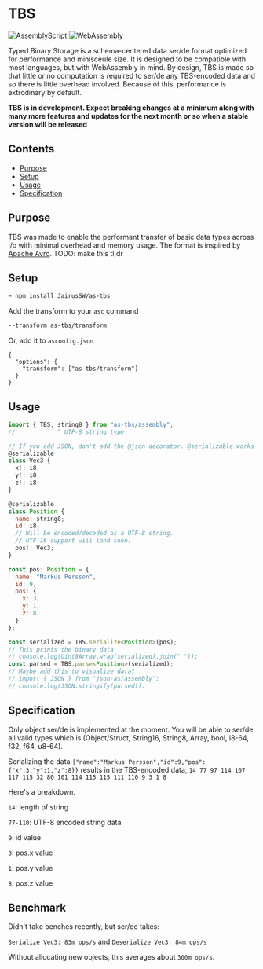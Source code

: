 # TBS
![AssemblyScript](https://img.shields.io/badge/AssemblyScript-blue)
![WebAssembly](https://img.shields.io/badge/WebAssemby-purple)

Typed Binary Storage is a schema-centered data ser/de format optimized for performance and minisceule size. It is designed to be compatible with most languages, but with WebAssembly in mind. By design, TBS is made so that little or no computation is required to ser/de any TBS-encoded data and so there is little overhead involved. Because of this, performance is extrodinary by default.

**TBS is in development. Expect breaking changes at a minimum along with many more features and updates for the next month or so when a stable version will be released**

## Contents

- [Purpose](#purpose)
- [Setup](#setup)
- [Usage](#usage)
- [Specification](#specification)

## Purpose

TBS was made to enable the performant transfer of basic data types across i/o with minimal overhead and memory usage. The format is inspired by [Apache Avro](https://avro.apache.org/).
TODO: make this tl;dr

## Setup

```bash
~ npm install JairusSW/as-tbs
```

Add the transform to your `asc` command

```bash
--transform as-tbs/transform
```

Or, add it to `asconfig.json`

```
{
  "options": {
    "transform": ["as-tbs/transform"]
  }
}
```

## Usage

```js
import { TBS, string8 } from "as-tbs/assembly";
//            ^ UTF-8 string type

// If you add JSON, don't add the @json decorator. @serializable works here.
@serializable
class Vec3 {
  x!: i8;
  y!: i8;
  z!: i8;
}

@serializable
class Position {
  name: string8;
  id: i8;
  // Will be encoded/decoded as a UTF-8 string.
  // UTF-16 support will land soon.
  pos!: Vec3;
}

const pos: Position = {
  name: "Markus Persson",
  id: 9,
  pos: {
    x: 3,
    y: 1,
    z: 8
  }
};

const serialized = TBS.serialize<Position>(pos);
// This prints the binary data
// console.log(Uint8Array.wrap(serialized).join(" "));
const parsed = TBS.parse<Position>(serialized);
// Maybe add this to visualize data?
// import { JSON } from "json-as/assembly";
// console.log(JSON.stringify(parsed));
```

## Specification

Only object ser/de is implemented at the moment. You will be able to ser/de all valid types which is (Object/Struct, String16, String8, Array<T>, bool, i8-64, f32, f64, u8-64).

Serializing the data `{"name":"Markus Persson","id":9,"pos":{"x":3,"y":1,"z":8}}` results in the TBS-encoded data,
`14 77 97 114 107 117 115 32 80 101 114 115 115 111 110 9 3 1 8`

Here's a breakdown.

`14`: length of string

`77-110`: UTF-8 encoded string data

`9`: id value

`3`: pos.x value

`1`: pos.y value

`8`: pos.z value

## Benchmark

Didn't take benches recently, but ser/de takes:

`Serialize Vec3: 83m ops/s`
and
`Deserialize Vec3: 84m ops/s`

Without allocating new objects, this averages about `300m ops/s`.